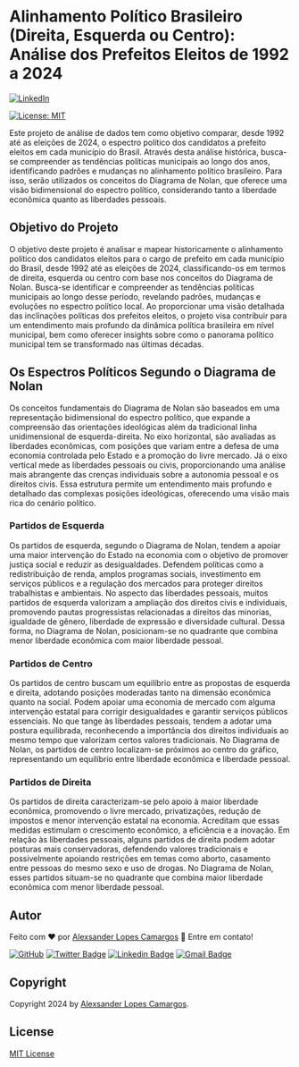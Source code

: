 # Alinhamento Político Brasileiro (Direita, Esquerda ou Centro): Análise dos Prefeitos Eleitos de 1992 a 2024

[![LinkedIn](https://img.shields.io/badge/%40alexcamargos-230A66C2?style=social&logo=LinkedIn&label=LinkedIn&color=white)](https://www.linkedin.com/in/alexcamargos)

[![License: MIT](https://img.shields.io/badge/License-MIT-green.svg)](LICENSE)

Este projeto de análise de dados tem como objetivo comparar, desde 1992 até as eleições de 2024, o
espectro político dos candidatos a prefeito eleitos em cada município do Brasil. Através desta
análise histórica, busca-se compreender as tendências políticas municipais ao longo dos anos,
identificando padrões e mudanças no alinhamento político brasileiro. Para isso, serão utilizados os
conceitos do Diagrama de Nolan, que oferece uma visão bidimensional do espectro político,
considerando tanto a liberdade econômica quanto as liberdades pessoais.

## Objetivo do Projeto

O objetivo deste projeto é analisar e mapear historicamente o alinhamento político dos candidatos
eleitos para o cargo de prefeito em cada município do Brasil, desde 1992 até as eleições de 2024,
classificando-os em termos de direita, esquerda ou centro com base nos conceitos do Diagrama de
Nolan. Busca-se identificar e compreender as tendências políticas municipais ao longo desse período,
revelando padrões, mudanças e evoluções no espectro político local. Ao proporcionar uma visão
detalhada das inclinações políticas dos prefeitos eleitos, o projeto visa contribuir para um
entendimento mais profundo da dinâmica política brasileira em nível municipal, bem como oferecer
insights sobre como o panorama político municipal tem se transformado nas últimas décadas.

## Os Espectros Políticos Segundo o Diagrama de Nolan

Os conceitos fundamentais do Diagrama de Nolan são baseados em uma representação bidimensional do
espectro político, que expande a compreensão das orientações ideológicas além da tradicional linha
unidimensional de esquerda-direita. No eixo horizontal, são avaliadas as liberdades econômicas, com
posições que variam entre a defesa de uma economia controlada pelo Estado e a promoção do livre
mercado. Já o eixo vertical mede as liberdades pessoais ou civis, proporcionando uma análise mais
abrangente das crenças individuais sobre a autonomia pessoal e os direitos civis. Essa estrutura
permite um entendimento mais profundo e detalhado das complexas posições ideológicas, oferecendo uma
visão mais rica do cenário político.

### Partidos de Esquerda

Os partidos de esquerda, segundo o Diagrama de Nolan, tendem a apoiar uma maior intervenção do
Estado na economia com o objetivo de promover justiça social e reduzir as desigualdades. Defendem
políticas como a redistribuição de renda, amplos programas sociais, investimento em serviços
públicos e a regulação dos mercados para proteger direitos trabalhistas e ambientais. No aspecto das
liberdades pessoais, muitos partidos de esquerda valorizam a ampliação dos direitos civis e
individuais, promovendo pautas progressistas relacionadas a direitos das minorias, igualdade de
gênero, liberdade de expressão e diversidade cultural. Dessa forma, no Diagrama de Nolan,
posicionam-se no quadrante que combina menor liberdade econômica com maior liberdade pessoal.

### Partidos de Centro

Os partidos de centro buscam um equilíbrio entre as propostas de esquerda e direita, adotando
posições moderadas tanto na dimensão econômica quanto na social. Podem apoiar uma economia de
mercado com alguma intervenção estatal para corrigir desigualdades e garantir serviços públicos
essenciais. No que tange às liberdades pessoais, tendem a adotar uma postura equilibrada,
reconhecendo a importância dos direitos individuais ao mesmo tempo que valorizam certos valores
tradicionais. No Diagrama de Nolan, os partidos de centro localizam-se próximos ao centro do
gráfico, representando um equilíbrio entre liberdade econômica e liberdade pessoal.

### Partidos de Direita

Os partidos de direita caracterizam-se pelo apoio à maior liberdade econômica, promovendo o livre
mercado, privatizações, redução de impostos e menor intervenção estatal na economia. Acreditam que
essas medidas estimulam o crescimento econômico, a eficiência e a inovação. Em relação às liberdades
pessoais, alguns partidos de direita podem adotar posturas mais conservadoras, defendendo valores
tradicionais e possivelmente apoiando restrições em temas como aborto, casamento entre pessoas do
mesmo sexo e uso de drogas. No Diagrama de Nolan, esses partidos situam-se no quadrante que combina
maior liberdade econômica com menor liberdade pessoal.

## Autor

Feito com :heart: por [Alexsander Lopes Camargos](https://github.com/alexcamargos) :wave: Entre em contato!

[![GitHub](https://img.shields.io/badge/-AlexCamargos-1ca0f1?style=flat-square&labelColor=1ca0f1&logo=github&logoColor=white&link=https://github.com/alexcamargos)](https://github.com/alexcamargos)
[![Twitter Badge](https://img.shields.io/badge/-@alcamargos-1ca0f1?style=flat-square&labelColor=1ca0f1&logo=twitter&logoColor=white&link=https://twitter.com/alcamargos)](https://twitter.com/alcamargos)
[![Linkedin Badge](https://img.shields.io/badge/-alexcamargos-1ca0f1?style=flat-square&logo=Linkedin&logoColor=white&link=https://www.linkedin.com/in/alexcamargos/)](https://www.linkedin.com/in/alexcamargos/)
[![Gmail Badge](https://img.shields.io/badge/-alcamargos@vivaldi.net-1ca0f1?style=flat-square&labelColor=1ca0f1&logo=Gmail&logoColor=white&link=mailto:alcamargos@vivaldi.net)](mailto:alcamargos@vivaldi.net)

## Copyright

Copyright 2024 by [Alexsander Lopes Camargos](https://github.com/alexcamargos).

## License

[MIT License](LICENSE)
